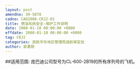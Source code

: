 ```yaml
---
layout: post
amendno: 39-5878
cadno: CAD2008-CRJ2-01
title: 燃油系统安全-维护工作说明
date: 2008-01-18 00:00:00 +0800
effdate: 2008-01-18 00:00:00 +0800
tag: CRJ2
categories: 民航华东地区管理局适航审定处
author: 郭勇刚
---
```


##适用范围:
庞巴迪公司型号为CL-600-2B19的所有序列号的飞机。

